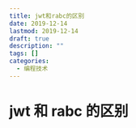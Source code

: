 ```yaml
---
title: jwt和rabc的区别
date: 2019-12-14
lastmod: 2019-12-14
draft: true
description: ""
tags: []
categories:
  - 编程技术
---
```


# jwt 和 rabc 的区别
